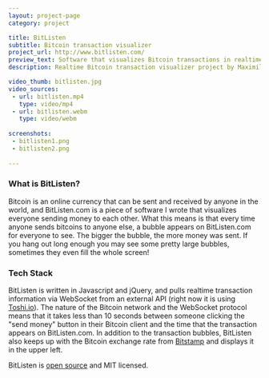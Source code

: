 ```yaml
---
layout: project-page
category: project

title: BitListen
subtitle: Bitcoin transaction visualizer
project_url: http://www.bitlisten.com/
preview_text: Software that visualizes Bitcoin transactions in realtime
description: Realtime Bitcoin transaction visualizer project by Maximillian Laumeister

video_thumb: bitlisten.jpg
video_sources:
 - url: bitlisten.mp4
   type: video/mp4
 - url: bitlisten.webm
   type: video/webm
   
screenshots:
 - bitlisten1.png
 - bitlisten2.png
   
---
```


### What is BitListen?

Bitcoin is an online currency that can be sent and received by anyone in the world, and BitListen.com is a piece of software I wrote that visualizes everyone sending money to each other. What this means is that every time anyone sends bitcoins to anyone else, a bubble appears on BitListen.com for everyone to see. The bigger the bubble, the more money was sent. If you hang out long enough you may see some pretty large bubbles, sometimes they even fill the whole screen!

### Tech Stack

BitListen is written in Javascript and jQuery, and pulls realtime transaction information via WebSocket from an external API (right now it is using [Toshi.io](https://toshi.io/)). The nature of the Bitcoin network and the WebSocket protocol means that it takes less than 10 seconds between someone clicking the "send money" button in their Bitcoin client and the time that the transaction appears on BitListen.com. In addition to the transaction bubbles, BitListen also keeps up with the Bitcoin exchange rate from [Bitstamp](https://www.bitstamp.net/) and displays it in the upper left.

BitListen is [open source](https://github.com/MaxLaumeister/bitlisten) and MIT licensed.
